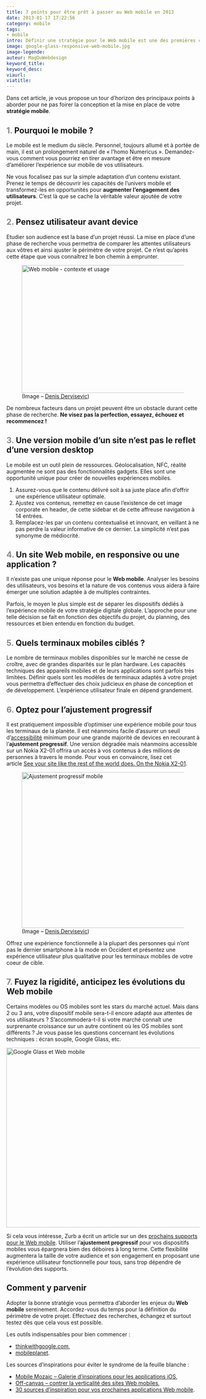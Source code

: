 ```yaml
---
title: 7 points pour être prêt à passer au Web mobile en 2013
date: 2013-01-17 17:22:56
category: mobile
tags:
- mobile
intro: Définir une stratégie pour le Web mobile est une des premières choses à faire en 2013. Cela requiert une planification méticuleuse, une connaissance des technologies disponibles et le plus important, une compréhension des attentes de vos utilisateurs sur les terminaux mobiles.
image: google-glass-responsive-web-mobile.jpg
image-legende:
auteur: MagDuWebdesign
keyword_title:
keyword_desc:
viaurl:
viatitle:
---
```


<p>Dans cet article, je vous propose un tour d’horizon des principaux points à aborder pour ne pas foirer la conception et la mise en place de votre <strong>stratégie mobile</strong>.</p>
<h2><span style="color: #888888;">1.</span> Pourquoi le mobile ?</h2>
<p>Le mobile est le medium du siècle. Personnel, toujours allumé et à portée de main, il est un prolongement naturel de «&nbsp;l’homo Numericus&nbsp;». Demandez-vous comment vous pourriez en&nbsp;tirer avantage et&nbsp;être en mesure d’améliorer l’expérience sur mobile de vos utilisateurs.</p>
<p>Ne vous focalisez pas sur la simple adaptation d’un contenu existant. Prenez le temps de découvrir les capacités de l’univers mobile et transformez-les en opportunités pour <strong>augmenter l’engagement des utilisateurs</strong>. C’est là que se cache la véritable valeur ajoutée de votre projet.</p>
<h2><span style="color: #888888;">2.</span> Pensez utilisateur avant device</h2>
<p>Etudier son audience est la base d’un projet réussi. La mise en place d’une phase de recherche vous permettra de comparer les attentes utilisateurs aux&nbsp;vôtres&nbsp;et ainsi ajuster le périmètre de votre projet. Ce n’est qu’après cette étape que vous connaîtrez le bon chemin à emprunter.</p>
<figure>
  <img class="left" src="https://s3-eu-west-1.amazonaws.com/mdw-images/large/web-mobile-contexte-usage.jpg" alt="Web mobile - contexte et usage" width="500" height="333">
  <figcaption>(Image – <a title="Denis Dervisevic" href="http://www.flickr.com/photos/denisdervisevic/4568726847/in/photostream" target="_blank">Denis Dervisevic</a>)</figcaption>
</figure>
<p>De nombreux facteurs dans un projet peuvent être un obstacle durant cette phase de recherche. <strong>Ne visez pas la perfection, essayez, échouez et recommencez !&nbsp;</strong></p>
<h2><span style="color: #888888;">3.</span> Une version mobile d’un site n’est pas le reflet d’une version desktop</h2>
<p>Le mobile est un outil plein de ressources. Géolocalisation, NFC, réalité augmentée ne sont pas des fonctionnalités gadgets. Elles sont une opportunité unique pour créer de nouvelles expériences mobiles.</p>
<ol>
<li>Assurez-vous que le contenu délivré soit à sa juste place afin d’offrir une expérience utilisateur optimale.</li>
<li>Ajustez vos contenus, remettez en cause l’existence de cet image corporate en header, de cette sidebar et de cette affreuse navigation à 14 entrées.</li>
<li>Remplacez-les par un contenu contextualisé et innovant, en veillant à ne pas perdre la valeur informative de ce dernier. La simplicité n’est pas synonyme de médiocrité.</li>
</ol>
<h2><span style="color: #888888;">4.</span> Un site Web mobile, en responsive ou une application ?</h2>
<p>Il n’existe pas une unique réponse pour le <strong>Web mobile</strong>. Analyser les besoins des utilisateurs, vos besoins et la nature de vos contenus vous aidera à faire émerger une solution adaptée à de multiples contraintes.</p>
<p>Parfois, le moyen le plus simple est de séparer les dispositifs dédiés à l’expérience mobile de votre stratégie digitale globale. L’approche pour une telle décision se fait en fonction des objectifs du projet, du planning, des ressources et bien entendu en fonction du budget.</p>
<h2><span style="color: #888888;">5.</span> Quels terminaux mobiles ciblés ?</h2>
<p>Le nombre de terminaux mobiles disponibles sur le marché ne cesse de croître, avec de grandes disparités sur le plan hardware. Les capacités techniques des appareils mobiles et de leurs applications sont parfois très limitées.&nbsp;Définir quels sont les modèles de terminaux adaptés à votre projet vous permettra d’effectuer des choix judicieux en phase de conception et de développement. L’expérience utilisateur finale en dépend grandement.</p>
<h2><span style="color: #888888;">6.</span> Optez pour l’ajustement progressif</h2>
<p>Il est pratiquement impossible d’optimiser une expérience mobile pour tous les terminaux de la planète. Il est néanmoins facile d’assurer un seuil d’<a title="40 points à checker pour atteindre le nirvāṇa de l’accessibilité Web" href="http://magazineduwebdesign.com/accessibilite-web-ckecklist">accessibilité</a> minimum pour une grande majorité de devices en recourant à l’<strong>ajustement progressif</strong>. Une version dégradée mais néanmoins accessible sur un Nokia X2-01 offrira un accès à vos contenus à des millions de personnes à travers le monde. Pour vous en convaincre, lisez cet article&nbsp;<a title="See your site like the rest of the world does. On the Nokia X2-01 " href="http://generatedcontent.org/post/31441135779/mobileweb-row" target="_blank">See your site like the rest of the world does. On the Nokia X2-01</a>.</p>
<figure>
  <img class="left" src="https://s3-eu-west-1.amazonaws.com/mdw-images/large/tumblr_ma9mnfEKBF1qmllqg.jpg" alt="Ajustement progressif mobile" width="434" height="406">
  <figcaption>(Image – <a title="Denis Dervisevic" href="http://www.flickr.com/photos/denisdervisevic/4568726847/in/photostream" target="_blank">Denis Dervisevic</a>)</figcaption>
</figure>
<p>Offrez une expérience fonctionnelle à la plupart des personnes qui n’ont pas le dernier smartphone à la mode en Occident et présentez une expérience utilisateur plus qualitative pour les terminaux mobiles de votre coeur de cible.</p>
<h2><span style="color: #888888;">7.</span> Fuyez la rigidité, anticipez les évolutions du Web mobile</h2>
<p>Certains modèles ou OS mobiles sont les stars du marché actuel. Mais dans 2 ou 3 ans, votre dispositif mobile sera-t-il encore adapté aux attentes de vos utilisateurs ?&nbsp;S’accommodera-t-il si votre marché connaît une surprenante croissance sur un autre continent où les OS mobiles sont différents ? Je vous passe les questions concernant les évolutions techniques : écran souple, Google Glass, etc.</p>
<p><img class="alignnone size-full wp-image-2911" title="Google Glass et Web mobile" src="https://s3-eu-west-1.amazonaws.com/mdw-images/large/google-glass-responsive-web-mobile.jpg" alt="Google Glass et Web mobile" width="552" height="468"></p>
<p>Si cela vous intéresse, Zurb a écrit un article sur un des&nbsp;<a title="Google Glasses: You've Got Responsive Design in Your Eye" href="http://www.zurb.com/article/1141/google-glasses-you-ve-got-responsive-desi" target="_blank">prochains supports pour le Web mobile</a>. Utiliser l’<strong>ajustement progressif</strong>&nbsp;pour vos dispositifs mobiles vous épargnera bien des&nbsp;déboires&nbsp;à long terme. Cette flexibilité augmentera la taille de votre audience et son engagement en proposant une expérience utilisateur fonctionnelle pour tous, sans trop dépendre de l’évolution des supports.</p>
<h2>Comment y parvenir</h2>
<p>Adopter la bonne stratégie vous permettra d’aborder les enjeux du <strong>Web mobile</strong> sereinement. Accordez-vous du temps pour la définition du périmètre de votre projet. Effectuez des recherches, échangez et surtout testez dès que cela vous est possible.</p>
<p>Les outils indispensables pour bien commencer :</p>
<ul>
<li><a href="http://www.thinkwithgoogle.com/insights/search/?q=mobile#/insights/search/?q=mobile" target="_blank">thinkwithgoogle.com</a>,</li>
<li><a href="http://www.thinkwithgoogle.com/mobileplanet/fr/" target="_blank">mobileplanet</a>.</li>
</ul>
<p>Les sources d’inspirations pour éviter le syndrome de la feuille blanche :</p>
<ul>
<li><a title="Mobile Mozaic – Galerie d’inspirations pour les applications iOS" href="http://magazineduwebdesign.com/galerie-inspiration-ui-applications-ios">Mobile Mozaic – Galerie d’inspirations pour les applications iOS</a>,</li>
<li><a title="Off-canvas – contrer la verticalité des sites Web mobiles" href="http://magazineduwebdesign.com/off-canvas-navigation-contenu-site-mobile">Off-canvas – contrer la verticalité des sites Web mobiles</a>,</li>
<li><a title="30 sources d’inspiration pour vos prochaines applications Web mobile" href="http://magazineduwebdesign.com/30-sources-dinspiration-pour-vos-prochaines-applications-web-mobiles">30 sources d’inspiration pour vos prochaines applications Web mobile</a>.</li>
</ul>
